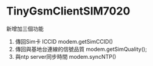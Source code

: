 # TinyGsmClientSIM7020

新增加三個功能

1. 傳回Sim卡 ICCID   modem.getSimCCID()
2. 傳回與基地台連線的信號品質  modem.getSimQuality();
3. 與ntp server同步時間    modem.syncNTP()

